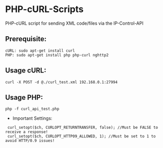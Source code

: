 # PHP-cURL-Scripts
PHP-cURL script for sending XML code/files via the IP-Control-API 

## Prerequisite:
```
cURL: sudo apt-get install curl 
PHP: sudo apt-get install php php-curl nghttp2 
```

## Usage cURL:
```
curl -X POST -d @./curl_test.xml 192.168.0.1:27994
```

## Usage PHP:
```
php -f curl_api_test.php
```

- Important Settings:
```
 curl_setopt($ch, CURLOPT_RETURNTRANSFER, false); //Must be FALSE to receive a response!
 curl_setopt($ch, CURLOPT_HTTP09_ALLOWED, 1); //Must be set to 1 to avoid HTTP/0.9 issues!
 ```
